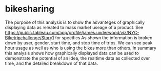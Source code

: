 # bikesharing
The purpose of this analysis is to show the advanteges of graphically displaying data as releated to mass market useage of a product.
See https://public.tableau.com/app/profile/james.underwood/viz/NYC-Biketripchallenge/Story1 for specifics
As shown the information is broken down by user, gender, start time, and stop time of trips. We can see peak hour usage as well as who is using the bikes more than others.
In summary this analysis shows how graphically displayed data can be used to demonstrate the potential of an idea, the realtime data as collected over time, and the detailed breakdown of that data. 
